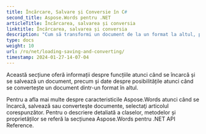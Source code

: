 ```yaml
---
title: Încărcare, Salvare și Conversie în C#
second_title: Aspose.Words pentru .NET
articleTitle: Încărcarea, salvarea și conversia
linktitle: Încărcarea, salvarea și conversia
description: "Cum să transformi un document de la un format la altul, precum Word în PDF sau HTML în Markdown, precum și cum se încarcă și se salvează un document folosind C#."
type: docs
weight: 10
url: /ro/net/loading-saving-and-converting/
timestamp: 2024-01-27-14-07-04
---
```


Această secțiune oferă informații despre funcțiile atunci când se încarcă și se salvează un document, precum și date despre posibilitățile atunci când se convertește un document dintr-un format în altul.

Pentru a afla mai multe despre caracteristicile Aspose.Words atunci când se încarcă, salvează sau converteşte documente, selectaţi articolul corespunzător. Pentru o descriere detaliată a claselor, metodelor și proprietăților se referă la secțiunea Aspose.Words pentru .NET API Reference.
